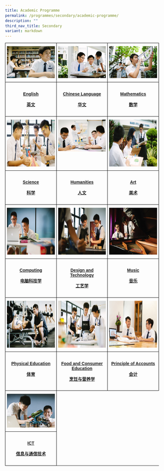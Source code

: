 ```yaml
---
title: Academic Programme
permalink: /programmes/secondary/academic-programme/
description: ""
third_nav_title: Secondary
variant: markdown
---
```

<style type="text/css">
.tg  {border-collapse:collapse;border-spacing:0;}
.tg td{border-color:black;border-style:solid;border-width:1px;font-family:Arial, sans-serif;font-size:14px;
  overflow:hidden;padding:10px 5px;word-break:normal;}
.tg th{border-color:black;border-style:solid;border-width:1px;font-family:Arial, sans-serif;font-size:14px;
  font-weight:normal;overflow:hidden;padding:10px 5px;word-break:normal;}
.tg .tg-0lax{text-align:left;vertical-align:top}
</style>
<table class="tg" style="table-layout: fixed; width: 100%;">
<thead>
  <tr>
    <td class="tg-0lax">
      <a href="/programmes/secondary/academic-programme/english/">
<img src="/images/english_v1.png" alt="english">
    </a></td>
    <td class="tg-0lax" style="text-align: center;">
      <a href="/programmes/secondary/academic-programme/chinese-language/">
        <img src="/images/chinese_v1.png" alt="chinese language" style="max-width: 100%; height: auto;">
      </a>
    </td>
    <td class="tg-0lax">
      <a href="/programmes/secondary/academic-programme/mathematics/">
        <img src="/images/maths_v1.png" style="max-width: 100%; height: auto;">
      </a>
    </td>
  </tr>
</thead>
<tbody>
  <tr>
    <td class="tg-0lax" style="width: 33.33%"><a href="/programmes/secondary/academic-programme/english/"><center><h4>English<br><br>英文</h4></center></a></td>
    <td class="tg-0lax" style="width: 33.33%"><a href="/programmes/secondary/academic-programme/chinese-language/"><center><h4>Chinese Language<br><br>华文</h4></center></a></td>
    <td class="tg-0lax" style="width: 33.33%"><a href="/programmes/secondary/academic-programme/mathematics/"><center><h4>Mathematics<br><br>数学</h4></center></a></td>
  </tr>
  <tr>
    <td class="tg-0lax"><a href="/programmes/secondary/academic-programme/science/">
<img src="/images/science_v1.png" alt="science" width="272" height="153">
</a></td>
    <td class="tg-0lax"><a href="/programmes/secondary/academic-programme/humanities/">
<img src="/images/humanities_v1.png" alt="humanities" style="max-width: 100%; height: auto;">
</a></td>
    <td class="tg-0lax"><a href="/programmes/secondary/academic-programme/art/">
<img src="/images/arts_v1.png" alt="arts" width="272" height="153">
</a></td>
  </tr>
  <tr>
    <td class="tg-0lax" style="width: 33.33%"><a href="/programmes/secondary/academic-programme/science/"><center><h4>Science<br><br>科学</h4></center></a></td>
    <td class="tg-0lax" style="width: 33.33%"><a href="/programmes/secondary/academic-programme/humanities/"><center><h4>Humanities<br><br>人文</h4></center></a></td>
    <td class="tg-0lax" style="width: 33.33%"><a href="/programmes/secondary/academic-programme/art/"><center><h4>Art<br><br>美术</h4></center></a></td>
  </tr>
 <tr>
    <td class="tg-0lax"><a href="/programmes/secondary/academic-programme/computing/">
<img src="/images/computer-science_v1.png" alt="computing" width="272" height="153"></a></td>
		<td class="tg-0lax"><a href="/programmes/secondary/academic-programme/design-and-technology/">
<img src="/images/d&amp;t_v1.png" alt="dnt" width="272" height="153"></a></td>
		<td class="tg-0lax"><a href="/programmes/secondary/academic-programme/music/">
<img src="/images/music_v1.png" alt="music" width="272" height="153"></a></td>
</tr>
  <tr>
    <td class="tg-0lax" style="width: 33.33%"><a href="/programmes/secondary/academic-programme/computing/"><center><h4>Computing<br><br>电脑科技学</h4></center></a></td>
		<td class="tg-0lax" style="width: 33.33%"><a href="/programmes/secondary/academic-programme/design-and-technology/"><center><h4>Design and Technology<br><br>工艺学</h4></center></a></td>
		<td class="tg-0lax" style="width: 33.33%"><a href="/programmes/secondary/academic-programme/music/"><center><h4>Music<br><br>音乐</h4></center></a></td>
  </tr>
	<tr>
    <td class="tg-0lax"><a href="/programmes/secondary/academic-programme/physical-education/">
<img src="/images/pe_v1%20.png" alt="PE" width="272" height="153"></a></td>
		<td class="tg-0lax"><a href="/programmes/secondary/academic-programme/food-and-consumer-education/">
<img src="/images/food_consumer_v1.png" alt="Food and Consumer Education" width="272" height="153"></a></td>
		<td class="tg-0lax"><a href="/programmes/secondary/academic-programme/principles-of-account/">
<img src="/images/accounts.jpeg" alt="POA" width="272" height="153"></a></td>
</tr>
</tbody><tbody>
  <tr>
    <td class="tg-0lax" style="width: 33.33%"><a href="/programmes/secondary/academic-programme/physical-education/"><center><h4>Physical Education<br><br>体育</h4></center></a></td>
    <td class="tg-0lax" style="width: 33.33%"><a href="/programmes/secondary/academic-programme/food-and-consumer-education/"><center><h4>Food and Consumer Education<br><br>烹饪与营养学</h4></center></a></td>
    <td class="tg-0lax" style="width: 33.33%"><a href="/programmes/secondary/academic-programme/principles-of-account/"><center><h4>Principle of Accounts<br><br>会计</h4></center></a></td>
  </tr>
	<tr>
    <td class="tg-0lax">
      <a href="/academic-programme/secondary/ict-secondary/">
<img src="/images/ictsecondary.jpg" alt="ict">
    </a></td>
	</tr>
		<tr>
    <td class="tg-0lax" style="width: 33.33%"><a href="/academic-programme/secondary/ict-secondary/"><center><h4>ICT<br><br>信息与通信技术</h4></center></a></td>
	</tr>
</tbody>
</table>
